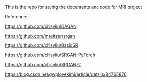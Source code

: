 This is the repo for saving the docements and code for MRI project

Reference:

https://github.com/chisyliu/DAGAN

https://github.com/mseitzer/srgan

https://github.com/chisyliu/BasicSR

https://github.com/chisyliu/SRGAN-PyTorch

https://github.com/chisyliu/SRGAN-2





https://blog.csdn.net/gwplovekimi/article/details/84765876
